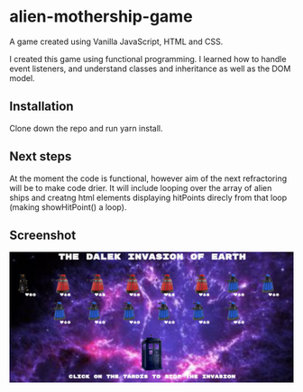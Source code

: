 # alien-mothership-game
A game created using Vanilla JavaScript, HTML and CSS.

I created this game using functional programming. I learned how to handle event listeners, and understand classes and inheritance as well as the DOM model. 

## Installation

Clone down the repo and run yarn install.


## Next steps
At the moment the code is functional, however aim of the next refractoring will be to make code drier.
It will include looping over the array of alien ships and creatng html elements displaying hitPoints direcly from that loop (making showHitPoint() a loop). 



## Screenshot
![Screenshot](alien-mothership-game-preview.PNG)

